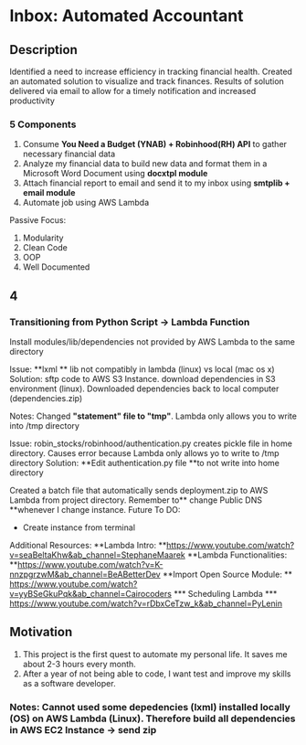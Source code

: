 # Inbox: Automated Accountant

## Description
Identified a need to increase efficiency in tracking financial health. Created an automated solution to visualize and track finances. Results of solution delivered via email to allow for a timely notification and increased productivity



### 5 Components
1) Consume **You Need a Budget (YNAB) + Robinhood(RH) API** to gather necessary financial data
2) Analyze my financial data to build new data and format them in a Microsoft Word Document using **docxtpl module**
3) Attach financial report to email and send it to my inbox using **smtplib + email module**
4) Automate job using AWS Lambda 


Passive Focus:
1) Modularity
2) Clean Code
3) OOP
5) Well Documented


## 4
### Transitioning from Python Script -> Lambda Function
Install modules/lib/dependencies not provided by AWS Lambda to the same directory 

Issue: **lxml ** lib not compatibly in lambda (linux) vs local (mac os x)
Solution: sftp code to AWS S3 Instance. download dependencies in S3 environment (linux). Downloaded dependencies back to local computer (dependencies.zip)

Notes: Changed **"statement" file to "tmp"**. Lambda only allows you to write into /tmp directory

Issue: robin_stocks/robinhood/authentication.py creates pickle file in home directory. Causes error because Lambda only allows yo to write to /tmp directory
Solution: **Edit authentication.py file **to not write into home directory


Created a batch file that automatically sends deployment.zip to AWS Lambda from project directory. Remember to** change Public DNS **whenever I change instance.
Future To DO:
- Create instance from terminal

Additional Resources: 
**Lambda Intro: **https://www.youtube.com/watch?v=seaBeltaKhw&ab_channel=StephaneMaarek
**Lambda Functionalities: **https://www.youtube.com/watch?v=K-nnzpgrzwM&ab_channel=BeABetterDev
**Import Open Source Module: ** https://www.youtube.com/watch?v=yyBSeGkuPqk&ab_channel=Cairocoders
*** Scheduling Lambda *** https://www.youtube.com/watch?v=rDbxCeTzw_k&ab_channel=PyLenin


## Motivation
1) This project is the first quest to automate my personal life. It saves me about 2-3 hours every month.
2) After a year of not being able to code, I want test and improve my skills as a software developer. 








### Notes: Cannot used some depedencies (lxml) installed locally (OS) on AWS Lambda (Linux). Therefore build all dependencies in AWS EC2 Instance -> send zip


